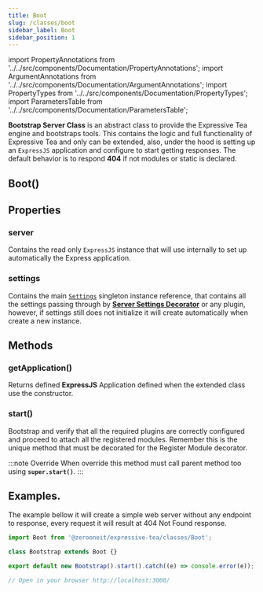 ```yaml
---
title: Boot
slug: /classes/boot
sidebar_label: Boot
sidebar_position: 1
---
```


import PropertyAnnotations from '../../src/components/Documentation/PropertyAnnotations';
import ArgumentAnnotations from '../../src/components/Documentation/ArgumentAnnotations';
import PropertyTypes from '../../src/components/Documentation/PropertyTypes';
import ParametersTable from '../../src/components/Documentation/ParametersTable';

**Bootstrap Server Class** is an abstract class to provide the Expressive Tea engine and bootstraps tools.
This contains the logic and full functionality of Expressive Tea and only can be extended, also, under the hood is setting up
an `ExpressJS` application and configure to start getting responses. The default behavior is to respond **404** if not modules or
static is declared.

## <PropertyAnnotations isConstructor="true" isDecorable="true"/> Boot()

## Properties

### <PropertyAnnotations isolationType="private" isStatic={false} isAsync={false}/> server <PropertyTypes type="ExpressJS"/>

Contains the read only `ExpressJS` instance that will use internally to set up automatically the Express application.

### <PropertyAnnotations isolationType="public" isStatic={false} isAsync={false}/> settings <PropertyTypes type="Settings" typeRef="/docs/classes/settings#setting"/>

Contains the main [`Settings`](settings) singleton instance reference, that contains all the settings passing through
by [**Server Settings Decorator**](../decorators/server#serversettings) or any plugin, however, if settings still does not initialize it
will create automatically when create a new instance.

## Methods

### <PropertyAnnotations isolationType="public" isStatic={false} isAsync={false}/> getApplication() <PropertyTypes returns="ExpressJS"/>

Returns defined **ExpressJS** Application defined when the extended class use the constructor.

### <PropertyAnnotations isolationType="public" isStatic={false} isAsync={true}/> start() <PropertyTypes returns="Promise<ExpressiveTeaApplication>" typeRef="../interfaces-types/interfaces#expressiveteaapplication" />

Bootstrap and verify that all the required plugins are correctly configured and proceed to attach all the registered modules.
Remember this is the unique method that must be decorated for the Register Module decorator.

:::note Override
When override this method must call parent method too using **`super.start()`**.
:::

## Examples.

The example bellow it will create a simple web server without any endpoint to response, every request it will result at 404 Not Found response.

```typescript title="main.ts"
import Boot from '@zerooneit/expressive-tea/classes/Boot';

class Bootstrap extends Boot {}

export default new Bootstrap().start().catch((e) => console.error(e));

// Open in your browser http://localhost:3000/
```
